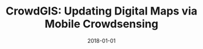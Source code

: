 ---
title: "CrowdGIS: Updating Digital Maps via Mobile Crowdsensing"
collection: publications
permalink: publications/CrowdGIS_Updating_Digital_Maps_via_Mobile_Crowdsensing.pdf
category: 'crowdsensing, machine learning, digital map updating'
date: 2018-01-01
venue: 'IEEE Transactions on Automation Science and Engineering (TASE)'
citation: 'Z. Peng, S. Gao, B. Xiao, S. Guo and Y. Yang, "CrowdGIS: Updating Digital Maps via Mobile Crowdsensing", <i>IEEE Transactions on Automation Science and Engineering (TASE)</i>, Vol. 15, No. 1, Jan. 2018.'
citebib: publications/CrowdGIS_Updating_Digital_Maps_via_Mobile_Crowdsensing.html
---